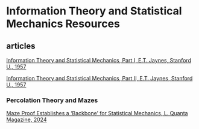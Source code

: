 # Information Theory and Statistical Mechanics Resources

## articles

[Information Theory and Statistical Mechanics, Part I, E.T. Jaynes, Stanford U., 1957](https://github.com/dimitarpg13/information_theory_and_statistical_mechanics/blob/main/literature/articles/Information_theory_and_statistical_mechanics_part1_Jaynes_1957.pdf)

[Information Theory and Statistical Mechanics, Part II, E.T. Jaynes, Stanford U., 1957](https://github.com/dimitarpg13/information_theory_and_statistical_mechanics/blob/main/literature/articles/Information_theory_and_statistical_mechanics_part2_Jaynes_1957.pdf)

### Percolation Theory and Mazes

[Maze Proof Establishes a ‘Backbone’ for Statistical Mechanics, L. Quanta Magazine, 2024](https://www.quantamagazine.org/maze-proof-establishes-a-backbone-for-statistical-mechanics-20240207/)
